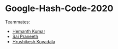 # Google-Hash-Code-2020

Teammates:

- [Hemanth Kumar](http://github.com/hemanthk9)
- [Sai Praneeth](http://github.com/praneeth159)
- [Hrushikesh Koyadala](http://github.com/hrushikeshkoyadala)
